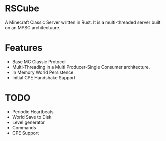 # RSCube

A Minecraft Classic Server written in Rust. It is a multi-threaded server built on an MPSC architectuure.

# Features

* Base MC Classic Protocol
* Multi-Threading in a Multi Producer-Single Consumer architecture.
* In Memory World Persistence
* Initial CPE Handshake Support

# TODO

* Periodic Heartbeats
* World Save to Disk
* Level generator
* Commands
* CPE Support

